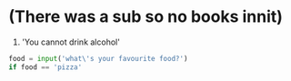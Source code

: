 # (There was a sub so no books innit)

1. 'You cannot drink alcohol'

```python
food = input('what\'s your favourite food?')
if food == 'pizza'

```
